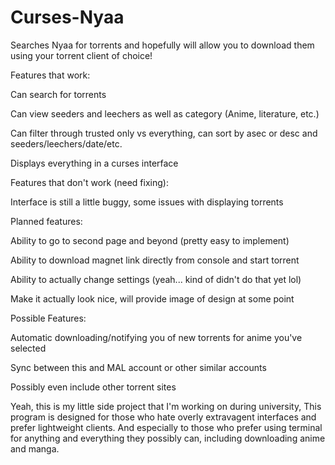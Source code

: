 # Curses-Nyaa
Searches Nyaa for torrents and hopefully will allow you to download them using your torrent client of choice!


Features that work:

Can search for torrents

Can view seeders and leechers as well as category (Anime, literature, etc.)

Can filter through trusted only vs everything, can sort by asec or desc and 
seeders/leechers/date/etc.

Displays everything in a curses interface


Features that don't work (need fixing):

Interface is still a little buggy, some issues with displaying torrents


Planned features:

Ability to go to second page and beyond (pretty easy to implement)

Ability to download magnet link directly from console and start torrent

Ability to actually change settings (yeah... kind of didn't do that yet lol)

Make it actually look nice, will provide image of design at some point


Possible Features:

Automatic downloading/notifying you of new torrents for anime you've selected

Sync between this and MAL account or other similar accounts

Possibly even include other torrent sites


Yeah, this is my little side project that I'm working on during university, This program is designed
for those who hate overly extravagent interfaces and prefer lightweight clients. And especially to those
who prefer using terminal for anything and everything they possibly can, including downloading anime and manga.
